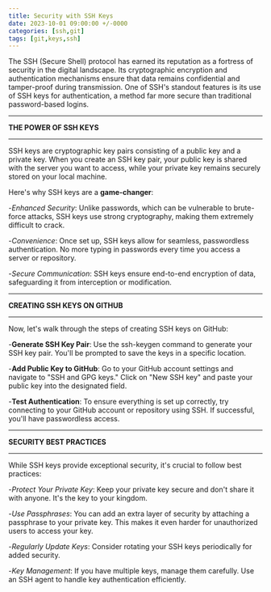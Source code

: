 ```yaml
---
title: Security with SSH Keys
date: 2023-10-01 09:00:00 +/-0000
categories: [ssh,git]
tags: [git,keys,ssh]
---
```


The SSH (Secure Shell) protocol has earned its reputation as a fortress of security in the digital landscape.
Its cryptographic encryption and authentication mechanisms ensure that data remains confidential and tamper-proof during transmission.
One of SSH's standout features is its use of SSH keys for authentication, a method far more secure than traditional password-based logins.

________________________________________
**THE POWER OF SSH KEYS**
________________________________________

SSH keys are cryptographic key pairs consisting of a public key and a private key. When you create an SSH key pair, your public key is shared with the server you want to access, while your private key remains securely stored on your local machine.


Here's why SSH keys are a **game-changer**:

-*Enhanced Security*: Unlike passwords, which can be vulnerable to brute-force attacks, SSH keys use strong cryptography, making them extremely difficult to crack.

-*Convenience*: Once set up, SSH keys allow for seamless, passwordless authentication. No more typing in passwords every time you access a server or repository.

-*Secure Communication*: SSH keys ensure end-to-end encryption of data, safeguarding it from interception or modification.


___________________________________________________
**CREATING SSH KEYS ON GITHUB**
___________________________________________________

Now, let's walk through the steps of creating SSH keys on GitHub:

-**Generate SSH Key Pair**: Use the ssh-keygen command to generate your SSH key pair. You'll be prompted to save the keys in a specific location.

-**Add Public Key to GitHub**: Go to your GitHub account settings and navigate to "SSH and GPG keys." Click on "New SSH key" and paste your public key into the designated field.

-**Test Authentication**: To ensure everything is set up correctly, try connecting to your GitHub account or repository using SSH. If successful, you'll have passwordless access.



________________________________________________________
**SECURITY BEST PRACTICES**
________________________________________________________
While SSH keys provide exceptional security, it's crucial to follow best practices:

-*Protect Your Private Key*: Keep your private key secure and don't share it with anyone. It's the key to your kingdom.

-*Use Passphrases*: You can add an extra layer of security by attaching a passphrase to your private key. This makes it even harder for unauthorized users to access your key.

-*Regularly Update Keys*: Consider rotating your SSH keys periodically for added security.

-*Key Management*: If you have multiple keys, manage them carefully. Use an SSH agent to handle key authentication efficiently.

